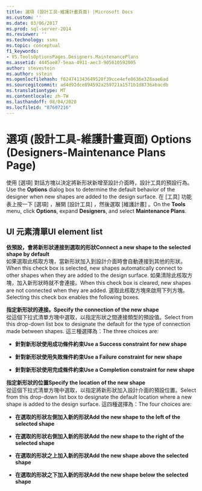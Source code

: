 ```yaml
---
title: 選項 (設計工具-維護計畫頁面) |Microsoft Docs
ms.custom: ''
ms.date: 03/06/2017
ms.prod: sql-server-2014
ms.reviewer: ''
ms.technology: ssms
ms.topic: conceptual
f1_keywords:
- VS.ToolsOptionsPages.Designers.MaintenancePlans
ms.assetid: 4445ae87-5eaa-4911-aec3-905610592005
author: stevestein
ms.author: sstein
ms.openlocfilehash: f024741343649520f39cce4efe8636e328aae6ad
ms.sourcegitcommit: ad4d92dce894592a259721a1571b1d8736abacdb
ms.translationtype: MT
ms.contentlocale: zh-TW
ms.lasthandoff: 08/04/2020
ms.locfileid: "87607216"
---
```

# <a name="options-designers-maintenance-plans-page"></a><span data-ttu-id="4c724-102">選項 (設計工具-維護計畫頁面) </span><span class="sxs-lookup"><span data-stu-id="4c724-102">Options (Designers-Maintenance Plans Page)</span></span>
  <span data-ttu-id="4c724-103">使用 [選項]  對話方塊以決定將新形狀新增至設計介面時，設計工具的預設行為。</span><span class="sxs-lookup"><span data-stu-id="4c724-103">Use the **Options** dialog box to determine the default behavior of the designer when new shapes are added to the design surface.</span></span> <span data-ttu-id="4c724-104">在 [工具]  功能表上按一下 [選項]  ，展開 [設計工具]  ，然後選取 [維護計畫]  。</span><span class="sxs-lookup"><span data-stu-id="4c724-104">On the **Tools** menu, click **Options**, expand **Designers**, and select **Maintenance Plans**.</span></span>  
  
## <a name="ui-element-list"></a><span data-ttu-id="4c724-105">UI 元素清單</span><span class="sxs-lookup"><span data-stu-id="4c724-105">UI element list</span></span>  
 <span data-ttu-id="4c724-106">**依預設，會將新形狀連接到選取的形狀**</span><span class="sxs-lookup"><span data-stu-id="4c724-106">**Connect a new shape to the selected shape by default**</span></span>  
 <span data-ttu-id="4c724-107">如果選取此核取方塊，當新形狀加入到設計介面時會自動連接到其他的形狀。</span><span class="sxs-lookup"><span data-stu-id="4c724-107">When this check box is selected, new shapes automatically connect to other shapes when they are added to the design surface.</span></span> <span data-ttu-id="4c724-108">如果清除此核取方塊，加入新形狀時就不會連接。</span><span class="sxs-lookup"><span data-stu-id="4c724-108">When this check box is cleared, new shapes are not connected when they are added.</span></span> <span data-ttu-id="4c724-109">選取此核取方塊來啟用下列方塊。</span><span class="sxs-lookup"><span data-stu-id="4c724-109">Selecting this check box enables the following boxes.</span></span>  
  
 <span data-ttu-id="4c724-110">**指定新形狀的連接。**</span><span class="sxs-lookup"><span data-stu-id="4c724-110">**Specify the connection of the new shape**</span></span>  
 <span data-ttu-id="4c724-111">從這個下拉式清單方塊中選取，以指定形狀之間連接類型的預設值。</span><span class="sxs-lookup"><span data-stu-id="4c724-111">Select from this drop-down list box to designate the default for the type of connection made between shapes.</span></span> <span data-ttu-id="4c724-112">這三種選擇為：</span><span class="sxs-lookup"><span data-stu-id="4c724-112">The three choices are:</span></span>  
  
-   <span data-ttu-id="4c724-113">**針對新形狀使用成功條件約束**</span><span class="sxs-lookup"><span data-stu-id="4c724-113">**Use a Success constraint for new shape**</span></span>  
  
-   <span data-ttu-id="4c724-114">**針對新形狀使用失敗條件約束**</span><span class="sxs-lookup"><span data-stu-id="4c724-114">**Use a Failure constraint for new shape**</span></span>  
  
-   <span data-ttu-id="4c724-115">**針對新形狀使用完成條件約束**</span><span class="sxs-lookup"><span data-stu-id="4c724-115">**Use a Completion constraint for new shape**</span></span>  
  
 <span data-ttu-id="4c724-116">**指定新形狀的位置**</span><span class="sxs-lookup"><span data-stu-id="4c724-116">**Specify the location of the new shape**</span></span>  
 <span data-ttu-id="4c724-117">從這個下拉式清單方塊中選取，以指定將新形狀加入設計介面的預設位置。</span><span class="sxs-lookup"><span data-stu-id="4c724-117">Select from this drop-down list box to designate the default location where a new shape is added to the design surface.</span></span> <span data-ttu-id="4c724-118">這四種選擇為：</span><span class="sxs-lookup"><span data-stu-id="4c724-118">The four choices are:</span></span>  
  
-   <span data-ttu-id="4c724-119">**在選取的形狀左側加入新的形狀**</span><span class="sxs-lookup"><span data-stu-id="4c724-119">**Add the new shape to the left of the selected shape**</span></span>  
  
-   <span data-ttu-id="4c724-120">**在選取的形狀右側加入新的形狀**</span><span class="sxs-lookup"><span data-stu-id="4c724-120">**Add the new shape to the right of the selected shape**</span></span>  
  
-   <span data-ttu-id="4c724-121">**在選取的形狀之上加入新的形狀**</span><span class="sxs-lookup"><span data-stu-id="4c724-121">**Add the new shape above the selected shape**</span></span>  
  
-   <span data-ttu-id="4c724-122">**在選取的形狀之下加入新的形狀**</span><span class="sxs-lookup"><span data-stu-id="4c724-122">**Add the new shape below the selected shape**</span></span>  
  
  
